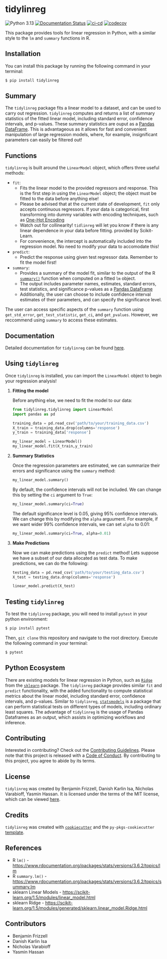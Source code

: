 # tidylinreg
![Python 3.13](https://img.shields.io/badge/python-3.13-blue?style=flat&link=https%3A%2F%2Fwww.python.org%2Fdownloads%2Frelease%2Fpython-3130%2F%3Ffeatured_on%3Dpythonbytes)
[![Documentation Status](https://readthedocs.org/projects/tidylinreg/badge/?version=latest)](https://tidylinreg.readthedocs.io/en/latest/)
[![ci-cd](https://github.com/UBC-MDS/tidylinreg/actions/workflows/ci-cd.yml/badge.svg)](https://github.com/UBC-MDS/tidylinreg/actions/workflows/ci-cd.yml)
[![codecov](https://codecov.io/gh/UBC-MDS/tidylinreg/branch/main/graph/badge.svg)](https://codecov.io/gh/UBC-MDS/tidylinreg)

This package provides tools for linear regression in Python,
with a similar style to the `lm` and `summary` functions in R.

## Installation
You can install this package by running the following command in your terminal:
```bash
$ pip install tidylinreg
```

## Summary

The `tidylinreg` package fits a linear model to a dataset, and can be used to carry out regression. 
`tidylinreg` computes and returns a list of summary statistics of the fitted linear model, including standard error, confidence intervals, and p-values.
These summary statistics are ouput as a [Pandas DataFrame](https://pandas.pydata.org/pandas-docs/stable/reference/api/pandas.DataFrame.html). This is advantageous as it allows for fast and convenient manipulation of large regression models,
where, for example, insignificant parameters can easily be filtered out!

## Functions

`tidylinreg` is built around the `LinearModel` object, which offers three useful methods:

- `fit`:
    - Fits the linear model to the provided regressors and response. This is the first step in using the `LinearModel` object; 
    the object must be fitted to the data before anything else!
    - Please be advised that at the current state of development, `fit` only accepts continuous regressors. If your data is categorical,
    first transforming into dummy variables with encoding techniques, such as [One-Hot Encoding](https://scikit-learn.org/stable/modules/generated/sklearn.preprocessing.OneHotEncoder.html)
    - Watch out for collinearity! `tidlinreg` will let you know if there is any linear dependence in your data
    before fitting.
    provided by Scikit-Learn.
    - For convenience, the intercept is automatically included into the regression model. No need to modify your data to accomodate this!
- `predict`:
    - Predict the response using given test regressor data. Remember to fit the model first!
- `summary`:
    - Provides a summary of the model fit, similar to the output of the R [`summary()`](https://www.rdocumentation.org/packages/stats/versions/3.6.2/topics/summary.lm) function when computed on a fitted `lm` object.
    - The output includes parameter names, estimates, standard errors, test statistics, and significance p-values as a [Pandas DataFrame](https://pandas.pydata.org/pandas-docs/stable/reference/api/pandas.DataFrame.html)
    - Additionally, the user can choose to include confidence interval estimates of their parameters, and can specify the significance level.

The user can access specific aspects of the `summary` function using `get_std_error`, `get_test_statistic`, `get_ci`, and `get_pvalues`.
However, we reccommend using `summary` to access these estimates.

## Documentation
Detailed documentation for `tidylinreg` can be found [here](https://tidylinreg.readthedocs.io/en/latest/).

## Using `tidylinreg`

Once `tidylinreg` is installed, you can import the `LinearModel` object to begin your regression analysis!

1. **Fitting the model**

    Before anything else, we need to fit the model to our data:

    ```python
    from tidylinreg.tidylinreg import LinearModel
    import pandas as pd

    training_data = pd.read_csv('path/to/your/training_data.csv')
    X_train = training_data.drop(columns='response')
    y_train = training_data['response']

    my_linear_model = LinearModel()
    my_linear_model.fit(X_train,y_train)
    ```

2. **Summary Statistics**

    Once the regression parameters are estimated, we can summarize their errors and significance using the
    `summary` method:

    ```python
    my_linear_model.summary()
    ```

    By default, the confidence intervals will not be included. We can change this by setting the `ci` argument to `True`:

    ```python
    my_linear_model.summary(ci=True)
    ```

    The default significance level is 0.05, giving 95% confidence intervals. We can change this by modifying the `alpha` arguument. For example, if we want wider 99% confidence intervals, we can set `alpha` to 0.01:

    ```python
    my_linear_model.summary(ci=True, alpha=0.01)
    ```

3. **Make Predictions**

    Now we can make predictions using the `predict` method! Lets suppose we have a subset of our data allocated as
    test data. To make predictions, we can do the following:

    ```python
    testing_data = pd.read_csv('path/to/your/testing_data.csv')
    X_test = testing_data.drop(columns='response')
    
    linear_model.predict(X_test)
    ```

## Testing `tidylinreg`

To test the `tidylinreg` package, you will need to install `pytest` in your python environment:

```bash
$ pip install pytest
```

Then, `git clone` this repository and navigate to the root directory. Execute the following command in your terminal:

```bash
$ pytest
```

## Python Ecosystem

There are existing models for linear regression in Python, such as [`Ridge`](https://scikit-learn.org/1.5/modules/generated/sklearn.linear_model.Ridge.html) from the [`sklearn`](https://scikit-learn.org/1.5/index.html) package. 
The `tidylinreg` package provides similar `fit` and `predict` functionality,
with the added functionality to compute statistical metrics about the linear model, including standard error, confidence intervals, and p-values.
Similar to `tidylinreg`, [`statsmodels`](https://www.statsmodels.org/stable/index.html) is a package that can perform statistical tests on different types of models,
including ordinary least squares. The advantage of `tidylinreg` is the usage of Pandas Dataframes as an output, which assists in optimizing workflows and inference.

## Contributing

Interested in contributing? Check out the [Contributing Guidelines](https://github.com/UBC-MDS/tidylinreg/blob/main/CONTRIBUTING.md).
Please note that this project is released with a [Code of Conduct](https://github.com/UBC-MDS/tidylinreg/blob/main/CONDUCT.md).
By contributing to this project, you agree to abide by its terms.

## License

`tidylinreg` was created by Benjamin Frizzell, Danish Karlin Isa, Nicholas Varabioff, Yasmin Hassan. It is licensed under the terms of the MIT license,
which can be viewed [here](https://github.com/UBC-MDS/tidylinreg/blob/main/LICENSE).

## Credits

`tidylinreg` was created with [`cookiecutter`](https://cookiecutter.readthedocs.io/en/latest/) and the `py-pkgs-cookiecutter` [template](https://github.com/py-pkgs/py-pkgs-cookiecutter).

## References

- R `lm()` - https://www.rdocumentation.org/packages/stats/versions/3.6.2/topics/lm
- R `summary.lm()` - https://www.rdocumentation.org/packages/stats/versions/3.6.2/topics/summary.lm
- sklearn Linear Models - https://scikit-learn.org/1.5/modules/linear_model.html
- sklearn Ridge - https://scikit-learn.org/1.5/modules/generated/sklearn.linear_model.Ridge.html


## Contributors
- Benjamin Frizzell
- Danish Karlin Isa
- Nicholas Varabioff
- Yasmin Hassan
